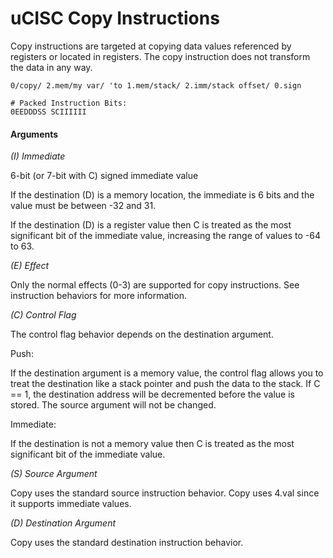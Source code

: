 # uCISC Copy Instructions

Copy instructions are targeted at copying data values referenced by
registers or located in registers. The copy instruction does not
transform the data in any way.

```
0/copy/ 2.mem/my var/ 'to 1.mem/stack/ 2.imm/stack offset/ 0.sign

# Packed Instruction Bits:
0EEDDDSS SCIIIIII
```

#### Arguments

*(I) Immediate*

6-bit (or 7-bit with C) signed immediate value

If the destination (D) is a memory location, the immediate is 6 bits
and the value must be between -32 and 31.

If the destination (D) is a register value then C is treated as the
most significant bit of the immediate value, increasing the range
of values to -64 to 63.

*(E) Effect*

Only the normal effects (0-3) are supported for copy instructions. See
instruction behaviors for more information.

*(C) Control Flag*

The control flag behavior depends on the destination argument.

Push:

If the destination argument is a memory value, the control flag
allows you to treat the destination like a stack pointer and push
the data to the stack. If C == 1, the destination address will be
decremented before the value is stored. The source argument
will not be changed.

Immediate:

If the destination is not a memory value then C is treated as the
most significant bit of the immediate value.

*(S) Source Argument*

Copy uses the standard source instruction behavior. Copy uses 4.val
since it supports immediate values.

*(D) Destination Argument*

Copy uses the standard destination instruction behavior.

